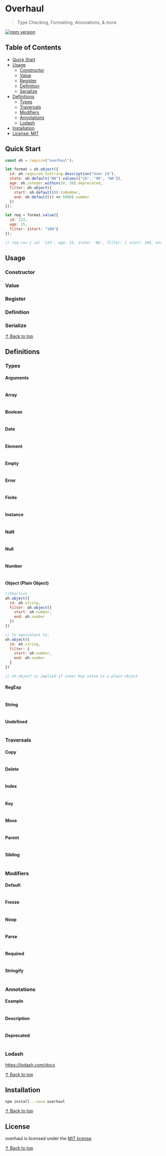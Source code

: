# Overhaul
> Type Checking, Formatting, Annotations, & more

[![npm version](https://badge.fury.io/js/overhaul.svg)](https://badge.fury.io/js/overhaul)



## Table of Contents

* [Quick Start](#quick-start)
* [Usage](#usage)
    * [Constructor](#constructor)
    * [Value](#value)
    * [Register](#register)
    * [Definition](#definition)
    * [Serialize](#serialize)
* [Definitions](#definitions)
    * [Types](#types)
    * [Traversals](#traversals)
    * [Modifiers](#modifiers)
    * [Annotations](#annotations)
    * [Lodash](#lodash)
* [Installation](#installation)
* [License: MIT](#license)



## Quick Start
```js
const oh = require("overhaul");

let format = oh.object({
  id: oh.required.toString.description("User Id"),
  state: oh.default("WA").values(["CA", "OR", "WA"]),
  age: oh.integer.within(10, 20).deprecated,
  filter: oh.object({
    start: oh.default(0).toNumber,
    end: oh.default(() => 5000).number
  })
});

let req = format.value({
  id: 123,
  age: 15,
  filter: {start: "100"}
});

// req === { id: '123', age: 15, state: 'WA', filter: { start: 100, end: 5000 } }
```


## Usage

### Constructor

### Value

### Register

### Definition

### Serialize

[↑ Back to top](#table-of-contents)

## Definitions

### Types

#### Arguments

``` javascript

```

#### Array

``` javascript

```

#### Boolean

``` javascript

```

#### Date

``` javascript

```

#### Element

``` javascript

```

#### Empty

``` javascript

```

#### Error

``` javascript

```

#### Finite

``` javascript

```

#### Instance

``` javascript

```

#### NaN

``` javascript

```

#### Null

``` javascript

```

#### Number

``` javascript

```

#### Object (Plain Object)

``` javascript
//Shortcut
oh.object({
  id: oh.string,
  filter: oh.object({
    start: oh.number,
    end: oh.number
  })
})

// Is equivalent to:
oh.object({
  id: oh.string,
  filter: {
    start: oh.number,
    end: oh.number
  }
})

// oh.object is implied if inner key value is a plain object
```

#### RegExp

``` javascript

```

#### String

``` javascript

```

#### Undefined

``` javascript

```

### Traversals

#### Copy

``` javascript

```

#### Delete

``` javascript

```

#### Index

``` javascript

```

#### Key

``` javascript

```

#### Move

``` javascript

```

#### Parent

``` javascript

```

#### Sibling

``` javascript

```

### Modifiers

#### Default

``` javascript

```

#### Freeze

``` javascript

```

#### Noop

``` javascript

```

#### Parse

``` javascript

```

#### Required

``` javascript

```

#### Stringify

``` javascript

```

### Annotations

#### Example

``` javascript

```

#### Description

``` javascript

```

#### Deprecated

``` javascript

```

### Lodash

https://lodash.com/docs

[↑ Back to top](#table-of-contents)

## Installation
```bash
npm install --save overhaul
```

[↑ Back to top](#table-of-contents)

## License

overhaul is licensed under the [MIT license](LICENSE.md).

[↑ Back to top](#table-of-contents)
